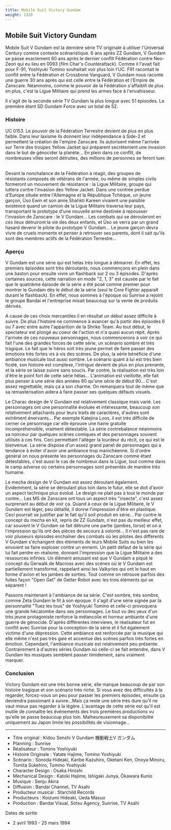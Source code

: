 ```yaml
---
title: Mobile Suit Victory Gundam
weight: 1320
---
```


Mobile Suit Victory Gundam
--------------------------





Mobile Suit V Gundam est la dernière série TV originale à utiliser l'Universal Century comme contexte scénaristique. 6 ans après ZZ Gundam, V Gundam se passe exactement 60 ans après le dernier conflit Fédération contre Neo-Zeon qui eu lieu en 0093 (film Char's Counterattack). Comme il l'avait fait pour F-91, Yoshiyuki Tomino souhaitait voir plus loin l'UC. F91 racontait le conflit entre la Fédération et Crossbone Vanguard, V Gundam nous raconte une guerre 30 ans après qui est celle entre la Fédération et l'Empire de Zanscare. Néanmoins, comme le pouvoir de la Fédération s'affaiblit de plus en plus, c'est la Ligue Militaire qui prend les armes face à l'envahisseur. 


Il s'agit de la seconde série TV Gundam la plus longue avec 51 épisodes. La première étant SD Gundam Force avec un total de 52. 


### Histoire


UC 0153. Le pouvoir de la Fédération Terrestre devient de plus en plus faible. Dans leur laxisme ils donnent leur indépendance à Side-2 et permettent la création de l'empire Zanscare. Ils autorisent même l'arrivée sur Terre des troupes Yellow Jacket qui préparent secrètement une invasion dans le but de génocider la planète... En plein dans ce conflit, de nombreuses villes seront détruites, des millions de personnes se feront tuer.     
  
Devant la nonchalance de la Fédération à réagir, des groupes de résistants composés de vétérans de l'armée, ou même de simples civils formeront un mouvement de résistance : la Ligue Militaire, groupe qui luttera contre l'invasion des Yellow Jacket. Dans une contrée perdue d'Europe située entre l'Allemagne et la République Tchèque, un jeune garçon, Üso Ewin et son amie Shahkti Kareen vivaient une paisible existence quand un camion de la Ligue Militaire traversa leur pays, transportant le prototype d'une nouvelle arme destinée à repousser l'invasion de Zanscare : le V Gundam... Les combats qui se dérouleront en ces lieux détruiront la vie des deux enfants, et Üso se verra par un grand hasard devenir le pilote du prototype V Gundam... Le jeune garçon devra vivre de cruels moments et penser à retrouver ses parents, dont il sait qu'ils sont des membres actifs de la Fédération Terrestre...



### Aperçu


V Gundam est une série qui est hélas très longue à démarrer. En effet, les premiers épisodes sont très déroutants, nous commençons en plein dans une baston pour ensuite vivre un flashback sur 2 ou 3 épisodes. D'après certaines sources, cette narration en mode "2, 1, 3" est causée par le fait que le quatrième épisode de la série a été posé comme premier pour montrer le Gundam dès le début de la série (seul le Core Fighter apparaît durant le flashback). En effet, nous sommes à l'époque où Sunrise a rejoint le groupe Bandai et l'entreprise misait beaucoup sur la vente de produits dérivés.


A cause de ces choix mercantiles il en résultat un début assez difficile à suivre. De plus l'histoire ne commence à avancer qu'à partir des épisodes 6 ou 7 avec entre autre l'apparition de la Shrike Team. Au tout début, le spectateur est plongé au coeur de l'action et n'a quasi aucun répit. Après l'arrivée de ces nouveaux personnages, nous commencerons à voir ce qui fait l'une des grandes forces de cette série, un scénario sombre et très tragique. Le fait que le héros soit très jeune permet de faire passer des émotions très fortes vis à vis des scènes. De plus, la série bénéficie d'une ambiance musicale tout aussi sombre. Le scénario quant à lui est très bien ficelé, son histoire est complexe, l'intrigue devient de plus en plus prenante, et la série se laisse suivre sans soucis. Par contre, la réalisation est très loin d'être le point fort de cette série hélas... L'animation est vieillotte, elle fait plus penser à une série des années 80 qu'une série de début 90... C'est assez regrettable, mais ça a son charme. On remarquera tout de même que sa remasterisation aidera à faire passer ses quelques défauts visuels. 


Le Charac design de V Gundam est relativement classique mais varié. Les personnages ont une personnalité évoluée et intéressante, beaucoup son relativement attachants pour leurs traits de caractères, d'autres sont extrêment énervants... Par exemple Katejina Loos, il est très difficile de cerner ce personnage car elle éprouve une haine gratuite incompréhensible, vraiment détestable. La série contrebalance néanmoins sa noirceur par quelques scènes comiques et des personnages souvent utilisés à ces fins. Ceci permettant l'alléger la lourdeur du récit, ce qui est le bienvenue. La série dispose d'un assez grand panel de personnages qui a tendance à éviter d'avoir une ambiance trop manichéenne. Si d'ordre général on nous présente les personnages du Zanscare comme étant détestables, c'est aussi le cas de nombreux dans la Ligue, tout comme dans le camp adverse où certains personnages sont présentés de manière très humaine. 


Le mecha design de V Gundam est assez déroutant également. Evidemment, la série se déroulant plus loin dans le futur, elle se doit d'avoir un aspect technique plus évolué. Le design ne plait pas à tout le monde par contre... Les MS de Zanscare ont tous un aspect très "insecte", c'est assez surprenant au début de voir ça. Quand à ceux de la Ligue Militaire, le V Gundam est léger, peu détaillé, il donne l'impression d'être en plastique. Ceci pourrait se justifier par le fait qu'il soit produit en série... Par contre le concept du mecha en kit, repris de ZZ Gundam, n'est pas du meilleur effet, car souvent le V Gundam se fait détruire une partie (jambes, torse) et on a l'impression qu'ils ont des pièces de secours à volonté... Il n'est pas rare de voir plusieurs épisodes enchaîner des combats où les pilotes des différents V Gundam s'échangent des éléments de leurs Mobile Suits ou bien les envoient se faire exploser contre un ennemi. Un petit défaut de la série qui lui fait perdre en réalisme, donnant l'impression que la Ligue Militaire a des ressources infinies. Un élément amusant est que V Gundam a piqué le concept du Gerwalk de Macross avec des scènes où le V Gundam est partiellement transformé, rappelant ainsi les Valkyries qui ont le haut en forme d'avion et les jambes de sorties. Tout comme on retrouve parfois des fuites façon "Open Get" de Getter Robot avec les trois éléments qui se séparent ! 


Passons maintenant à l'ambiance de sa série. C'est sombre, très sombre, comme Zeta Gundam le fit à son époque. Il s'agit d'une série signée par la personnalité "Tuez les tous" de Yoshiyuki Tomino et celle-ci provoquera une grande hécatombe dans ses personnages. Le tout vu des yeux d'un très jeune protagoniste renforce la mélancolie et horreur ambiante d'une guerre de génocide. D'après différentes interviews, le réalisateur fut en conflit avec Sunrise pour la conception de la série et il fut également victime d'une dépression. Cette ambiance est renforcée par la musique qui elle même n'est pas très gaie et accentue des scènes parfois très fortes en émotion. Cependant, l'ambiance musicale est relativement peu présente. Contrairement à d'autres séries Gundam où celle-ci se fait entendre, dans V Gundam les musiques semblent passer timidement, sans vraiment marquer. 



### Conclusion


Victory Gundam est une très bonne série, elle marque beaucoup de par son histoire tragique et son scénario très riche. Si vous avez des difficultés à la regarder, forcez-vous un peu pour passer les premiers épisodes, ensuite ça deviendra passionant à suivre...Mais ça reste une série très dure qu'il ne vaut mieux pas regarder à la légère. L'avantage de cette série est qu'il est inutile de connaître les évènements des trois premières productions vu qu'elle se passe beaucoup plus loin. Malheureusement sa disponibilité uniquement au Japon limite les possibilités de visionnage...




---


* Titre original : Kidou Senshi V Gundam 機動戦士V ガンダム
* Planning : Sunrise
* Réalisateur : Tomino Yoshiyuki
* Histoire Originale : Yatate Hajime, Tomino Yoshiyuki
* Scénario : Sonoda Hideaki, Kanbe Kazuhiro, Oketani Ken, Onoya Minoru, Tomita Sukehiro, Tomino Yoshiyuki
* Character Design : Osaka Hiroshi
* Mechanical Design : Katoki Hajime, Ishigaki Junya, Ôkawara Kunio
* Musique : Senju Akira
* Diffusion : Bandai Channel, TV Asahi
* Producteur musical : Starchild Records
* Producteurs : Koizumi Hideaki, Ueda Masuo
* Production : Bandai Visual, Sotsu Agency, Sunrise, TV Asahi


  
Dates de sortie


* 2 avril 1993 - 25 mars 1994
